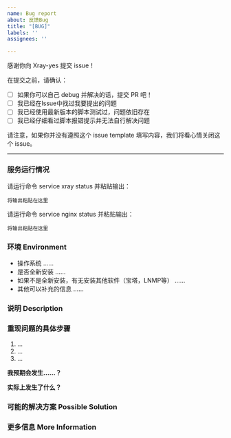 ```yaml
---
name: Bug report
about: 反馈Bug
title: "[BUG]"
labels: ''
assignees: ''

---
```


感谢你向 Xray-yes 提交 issue！

<!-- 
选项勾选方式为：
[ ] ==> [x]
-->

在提交之前，请确认：

- [ ] 如果你可以自己 debug 并解决的话，提交 PR 吧！
- [ ] 我已经在Issue中找过我要提出的问题
- [ ] 我已经使用最新版本的脚本测试过，问题依旧存在
- [ ] 我已经仔细看过脚本报错提示并无法自行解决问题

请注意，如果你并没有遵照这个 issue template 填写内容，我们将看心情关闭这个 issue。

------------------------------------------------------------------

<!-- 
请附上任何可以帮助我们解决这个问题的信息。
-->

### 服务运行情况

请运行命令 service xray status 并粘贴输出：

```
将输出粘贴在这里
```
请运行命令 service nginx status 并粘贴输出：
```
将输出粘贴在这里
```



### 环境 Environment

* 操作系统
……
* 是否全新安装
……
* 如果不是全新安装，有无安装其他软件（宝塔，LNMP等）
……
* 其他可以补充的信息
……

### 说明 Description

<!--
请详细、清晰地表达你要提出的论述，例如这个问题如何影响到你？你想实现什么功能？
-->

### 重现问题的具体步骤

1. ...
2. ...
3. ...

**我预期会发生……？**
<!-- **Expected behavior:** [What you expected to happen] -->

**实际上发生了什么？**
<!-- **Actual behavior:** [What actually happened] -->

### 可能的解决方案 Possible Solution
<!-- 此项非必须，但是如果你有想法的话欢迎提出。 -->



### 更多信息 More Information
